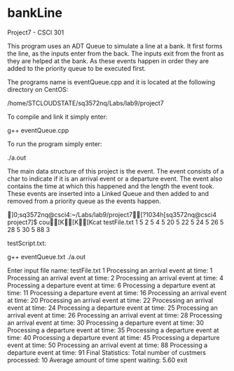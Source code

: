 # bankLine
Project7 - CSCI 301

This program uses an ADT Queue to simulate a line at a bank. It first forms the line, as the inputs enter from the back. The inputs exit from the front as they are helped at the bank. As these events happen in order they are added to the priority queue to be executed first.

The programs name is eventQueue.cpp and it is  located at the following directory on CentOS:

/home/STCLOUDSTATE/sq3572nq/Labs/lab9/project7

To compile and link it simply enter:

g++ eventQueue.cpp

To run the program simply enter:

./a.out


The main data structure of this project is the event. The event consists of a char to indicate if it is an arrival event or a departure event. 
The event also contains the time at which this happened and the length the event took. 
These events are inserted into a Linked Queue and then added to and removed from a priority queue as the events happen.

]0;sq3572nq@csci4:~/Labs/lab9/project7[?1034h[sq3572nq@csci4 project7]$ cou[K[K[Kcat testFile.txt
1 5
2 5
4 5
20 5
22 5
24 5
26 5
28 5
30 5
88 3



testScript.txt:

g++ eventQueue.txt
./a.out

Enter input file name: testFile.txt
1
Processing an arrival event at time:  1
Processing an arrival event at time:  2
Processing an arrival event at time:  4
Processing a departure event at time: 6
Processing a departure event at time: 11
Processing a departure event at time: 16
Processing an arrival event at time:  20
Processing an arrival event at time:  22
Processing an arrival event at time:  24
Processing a departure event at time: 25
Processing an arrival event at time:  26
Processing an arrival event at time:  28
Processing an arrival event at time:  30
Processing a departure event at time: 30
Processing a departure event at time: 35
Processing a departure event at time: 40
Processing a departure event at time: 45
Processing a departure event at time: 50
Processing an arrival event at time:  88
Processing a departure event at time: 91
Final Statistics: 
   Total number of custmers processed: 10
   Average amount of time spent waiting: 5.60
exit

